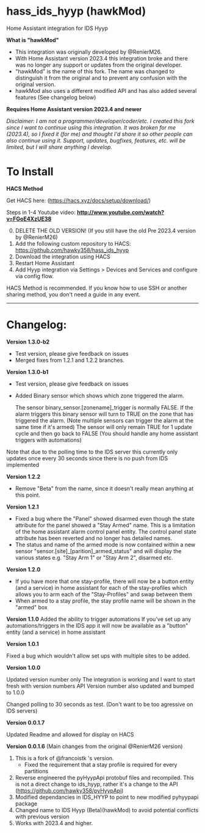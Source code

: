 # hass_ids_hyyp (hawkMod)
Home Assistant integration for IDS Hyyp 


**What is "hawkMod"**

- This integration was originally developed by @RenierM26. 
- With Home Assistant version 2023.4 this integration broke and there was no longer any support or updates from the original developer.
- "hawkMod" is the name of this fork. The name was changed to distinguish it from the original and to prevent any confusion with the original version.
- hawkMod also uses a different modified API and has also added several features (See changelog below)

**Requires Home Assistant version 2023.4 and newer**

*Disclaimer: I am not a programmer/developer/coder/etc. I created this fork since I want to continue using this integration. It was broken for me (2023.4), so I fixed it (for me) and thought I'd share it so other people can also continue using it.
Support, updates, bugfixes, features, etc. will be limited, but I will share anything I develop.*

# To Install 
**HACS Method** 

Get HACS here: (https://hacs.xyz/docs/setup/download/)

Steps in 1-4 Youtube video: **http://www.youtube.com/watch?v=FGoE4XzUE38**

0) DELETE THE OLD VERSION! (If you still have the old Pre 2023.4 version by @RenierM26)
1) Add the following custom repository to HACS: https://github.com/hawky358/hass_ids_hyyp
2) Download the integration using HACS 
3) Restart Home Assistant
4) Add Hyyp integration via Settings > Devices and Services and configure via config flow. 

HACS Method is recommended. If you know how to use SSH or another sharing method, you don't need a guide in any event.


---
# Changelog:

**Version 1.3.0-b2**
- Test version, please give feedback on issues
- Merged fixes from 1.2.1 and 1.2.2 branches.

**Version 1.3.0-b1**
- Test version, please give feedback on issues
- Added Binary sensor which shows which zone triggered the alarm.

    The sensor binary_sensor.[zonename]_trigger is normally FALSE.
    If the alarm triggers this binary sensor will turn to TRUE on the zone that has triggered the alarm. 
        (Note multiple sensors can trigger the alarm at the same time if it's armed) 
    The sensor will only remain TRUE for 1 update cycle and then go back to FALSE (You should handle any home assistant triggers with automations)

Note that due to the polling time to the IDS server this currently only updates once every 30 seconds since there is no push from IDS implemented


**Version 1.2.2**
- Remove "Beta" from the name, since it doesn't really mean anything at this point.

**Version 1.2.1**
- Fixed a bug where the "Panel" showed disarmed even though the state attribute for the panel showed a "Stay Armed" name. This is a limitation of the home assistant alarm control panel entity. The control panel state attribute has been reverted and no longer has detailed names.
- The status and name of the armed mode is now contained within a new sensor "sensor.[site]_[parition]_armed_status" and will display the various states e.g.  "Stay Arm 1" or "Stay Arm 2", disarmed etc.


**Version 1.2.0**
- If you have more that one stay-profile, there will now be a button entity (and a service) in home assistant for each of the stay-profiles which allows you to arm each of the "Stay-Profiles" and swap between them
- When armed to a stay profile, the stay profile name will be shown in the "armed" box

**Version 1.1.0**
Added the ability to trigger automations
    If you've set up any automations/triggers in the IDS app it will now be available as a "button" entity (and a service) in home assistant

**Version 1.0.1**

Fixed a bug which wouldn't allow set ups with multiple sites to be added.


**Version 1.0.0**

Updated version number only
The integration is working and I want to start fresh with version numbers
API Version number also updated and bumped to 1.0.0

Changed polling to 30 seconds as test. (Don't want to be too agressive on IDS servers)


**Version 0.0.1.7**

Updated Readme and allowed for display on HACS

**Version 0.0.1.6** (Main changes from the original @RenierM26 version)

1) This is a fork of @francoistk 's version. 
    - Fixed the requirement that a stay profile is required for every partitions
2) Reverse engineered the pyHyypApi protobuf files and recompiled. This is not a direct change to ids_hyyp, rather it's a change to the API (https://github.com/hawky358/pyHyypApi)
3) Modified dependancies in IDS_HYYP to point to new modified pyhyypapi package
4) Changed name to IDS Hyyp (Beta)(hawkMod) to avoid potential conflicts with previous version
5) Works with 2023.4 and higher.



